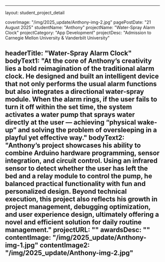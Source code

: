 
---
layout: student_project_detail

[//]: # (Project Card)
coverImage: "/img/2025_update/Anthony-img-2.jpg"
pagePostDate: "21 August 2025"
studentName: "Anthony"
projectName: "Water-Spray Alarm Clock"
projectCategory: "App Development"
projectDesc: "Admission to Carnegie Mellon University & Vanderbilt University"

[//]: # (Project Page/Showcase)
headerTitle: "Water-Spray Alarm Clock"
bodyText1: "At the core of Anthony’s creativity lies a bold reimagination of the traditional alarm clock. He designed and built an intelligent device that not only performs the usual alarm functions but also integrates a directional water-spray module. When the alarm rings, if the user fails to turn it off within the set time, the system activates a water pump that sprays water directly at the user — achieving “physical wake-up” and solving the problem of oversleeping in a playful yet effective way."
bodyText2: "Anthony’s project showcases his ability to combine Arduino hardware programming, sensor integration, and circuit control. Using an infrared sensor to detect whether the user has left the bed and a relay module to control the pump, he balanced practical functionality with fun and personalized design. Beyond technical execution, this project also reflects his growth in project management, debugging optimization, and user experience design, ultimately offering a novel and efficient solution for daily routine management."
projectURL: ""
awardsDesc: ""
contentImage: "/img/2025_update/Anthony-img-1.jpg"
contentImage2: "/img/2025_update/Anthony-img-2.jpg"
---
